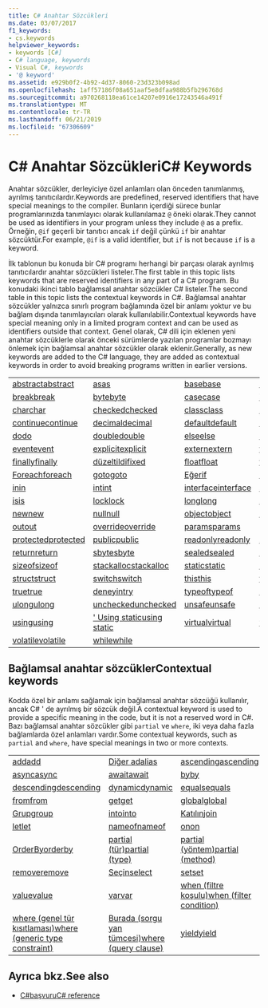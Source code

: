 ```yaml
---
title: C# Anahtar Sözcükleri
ms.date: 03/07/2017
f1_keywords:
- cs.keywords
helpviewer_keywords:
- keywords [C#]
- C# language, keywords
- Visual C#, keywords
- '@ keyword'
ms.assetid: e929b0f2-4b92-4d37-8060-23d323b098ad
ms.openlocfilehash: 1aff57186f08a651aaf5e8dfaa988b5fb296768d
ms.sourcegitcommit: a970268118ea61ce14207e0916e17243546a491f
ms.translationtype: MT
ms.contentlocale: tr-TR
ms.lasthandoff: 06/21/2019
ms.locfileid: "67306609"
---
```

# <a name="c-keywords"></a><span data-ttu-id="ed950-102">C# Anahtar Sözcükleri</span><span class="sxs-lookup"><span data-stu-id="ed950-102">C# Keywords</span></span>

<span data-ttu-id="ed950-103">Anahtar sözcükler, derleyiciye özel anlamları olan önceden tanımlanmış, ayrılmış tanıtıcılardır.</span><span class="sxs-lookup"><span data-stu-id="ed950-103">Keywords are predefined, reserved identifiers that have special meanings to the compiler.</span></span> <span data-ttu-id="ed950-104">Bunların içerdiği sürece bunlar programlarınızda tanımlayıcı olarak kullanılamaz `@` öneki olarak.</span><span class="sxs-lookup"><span data-stu-id="ed950-104">They cannot be used as identifiers in your program unless they include `@` as a prefix.</span></span> <span data-ttu-id="ed950-105">Örneğin, `@if` geçerli bir tanıtıcı ancak `if` değil çünkü `if` bir anahtar sözcüktür.</span><span class="sxs-lookup"><span data-stu-id="ed950-105">For example, `@if` is a valid identifier, but `if` is not because `if` is a keyword.</span></span>  
  
 <span data-ttu-id="ed950-106">İlk tablonun bu konuda bir C# programı herhangi bir parçası olarak ayrılmış tanıtıcılardır anahtar sözcükleri listeler.</span><span class="sxs-lookup"><span data-stu-id="ed950-106">The first table in this topic lists keywords that are reserved identifiers in any part of a C# program.</span></span> <span data-ttu-id="ed950-107">Bu konudaki ikinci tablo bağlamsal anahtar sözcükler C# listeler.</span><span class="sxs-lookup"><span data-stu-id="ed950-107">The second table in this topic lists the contextual keywords in C#.</span></span> <span data-ttu-id="ed950-108">Bağlamsal anahtar sözcükler yalnızca sınırlı program bağlamında özel bir anlamı yoktur ve bu bağlam dışında tanımlayıcıları olarak kullanılabilir.</span><span class="sxs-lookup"><span data-stu-id="ed950-108">Contextual keywords have special meaning only in a limited program context and can be used as identifiers outside that context.</span></span> <span data-ttu-id="ed950-109">Genel olarak, C# dili için eklenen yeni anahtar sözcüklerle olarak önceki sürümlerde yazılan programlar bozmayı önlemek için bağlamsal anahtar sözcükler olarak eklenir.</span><span class="sxs-lookup"><span data-stu-id="ed950-109">Generally, as new keywords are added to the C# language, they are added as contextual keywords in order to avoid breaking programs written in earlier versions.</span></span>  
  
|||||  
|---|---|---|---|  
|[<span data-ttu-id="ed950-110">abstract</span><span class="sxs-lookup"><span data-stu-id="ed950-110">abstract</span></span>](abstract.md)|[<span data-ttu-id="ed950-111">as</span><span class="sxs-lookup"><span data-stu-id="ed950-111">as</span></span>](../operators/type-testing-and-conversion-operators.md#as-operator)|[<span data-ttu-id="ed950-112">base</span><span class="sxs-lookup"><span data-stu-id="ed950-112">base</span></span>](base.md)|[<span data-ttu-id="ed950-113">bool</span><span class="sxs-lookup"><span data-stu-id="ed950-113">bool</span></span>](bool.md)|  
|[<span data-ttu-id="ed950-114">break</span><span class="sxs-lookup"><span data-stu-id="ed950-114">break</span></span>](break.md)|[<span data-ttu-id="ed950-115">byte</span><span class="sxs-lookup"><span data-stu-id="ed950-115">byte</span></span>](byte.md)|[<span data-ttu-id="ed950-116">case</span><span class="sxs-lookup"><span data-stu-id="ed950-116">case</span></span>](switch.md)|[<span data-ttu-id="ed950-117">Yakalama</span><span class="sxs-lookup"><span data-stu-id="ed950-117">catch</span></span>](try-catch.md)|  
|[<span data-ttu-id="ed950-118">char</span><span class="sxs-lookup"><span data-stu-id="ed950-118">char</span></span>](char.md)|[<span data-ttu-id="ed950-119">checked</span><span class="sxs-lookup"><span data-stu-id="ed950-119">checked</span></span>](checked.md)|[<span data-ttu-id="ed950-120">class</span><span class="sxs-lookup"><span data-stu-id="ed950-120">class</span></span>](class.md)|[<span data-ttu-id="ed950-121">const</span><span class="sxs-lookup"><span data-stu-id="ed950-121">const</span></span>](const.md)|  
|[<span data-ttu-id="ed950-122">continue</span><span class="sxs-lookup"><span data-stu-id="ed950-122">continue</span></span>](continue.md)|[<span data-ttu-id="ed950-123">decimal</span><span class="sxs-lookup"><span data-stu-id="ed950-123">decimal</span></span>](decimal.md)|[<span data-ttu-id="ed950-124">default</span><span class="sxs-lookup"><span data-stu-id="ed950-124">default</span></span>](default.md)|[<span data-ttu-id="ed950-125">delegate</span><span class="sxs-lookup"><span data-stu-id="ed950-125">delegate</span></span>](delegate.md)|  
|[<span data-ttu-id="ed950-126">do</span><span class="sxs-lookup"><span data-stu-id="ed950-126">do</span></span>](do.md)|[<span data-ttu-id="ed950-127">double</span><span class="sxs-lookup"><span data-stu-id="ed950-127">double</span></span>](double.md)|[<span data-ttu-id="ed950-128">else</span><span class="sxs-lookup"><span data-stu-id="ed950-128">else</span></span>](if-else.md)|[<span data-ttu-id="ed950-129">enum</span><span class="sxs-lookup"><span data-stu-id="ed950-129">enum</span></span>](enum.md)|  
|[<span data-ttu-id="ed950-130">event</span><span class="sxs-lookup"><span data-stu-id="ed950-130">event</span></span>](event.md)|[<span data-ttu-id="ed950-131">explicit</span><span class="sxs-lookup"><span data-stu-id="ed950-131">explicit</span></span>](explicit.md)|[<span data-ttu-id="ed950-132">extern</span><span class="sxs-lookup"><span data-stu-id="ed950-132">extern</span></span>](extern.md)|[<span data-ttu-id="ed950-133">false</span><span class="sxs-lookup"><span data-stu-id="ed950-133">false</span></span>](false-literal.md)|  
|[<span data-ttu-id="ed950-134">finally</span><span class="sxs-lookup"><span data-stu-id="ed950-134">finally</span></span>](try-finally.md)|[<span data-ttu-id="ed950-135">düzeltildi</span><span class="sxs-lookup"><span data-stu-id="ed950-135">fixed</span></span>](fixed-statement.md)|[<span data-ttu-id="ed950-136">float</span><span class="sxs-lookup"><span data-stu-id="ed950-136">float</span></span>](float.md)|[<span data-ttu-id="ed950-137">for</span><span class="sxs-lookup"><span data-stu-id="ed950-137">for</span></span>](for.md)|  
|[<span data-ttu-id="ed950-138">Foreach</span><span class="sxs-lookup"><span data-stu-id="ed950-138">foreach</span></span>](foreach-in.md)|[<span data-ttu-id="ed950-139">goto</span><span class="sxs-lookup"><span data-stu-id="ed950-139">goto</span></span>](goto.md)|[<span data-ttu-id="ed950-140">Eğer</span><span class="sxs-lookup"><span data-stu-id="ed950-140">if</span></span>](if-else.md)|[<span data-ttu-id="ed950-141">implicit</span><span class="sxs-lookup"><span data-stu-id="ed950-141">implicit</span></span>](implicit.md)|  
|[<span data-ttu-id="ed950-142">in</span><span class="sxs-lookup"><span data-stu-id="ed950-142">in</span></span>](in.md)|[<span data-ttu-id="ed950-143">int</span><span class="sxs-lookup"><span data-stu-id="ed950-143">int</span></span>](int.md)|[<span data-ttu-id="ed950-144">interface</span><span class="sxs-lookup"><span data-stu-id="ed950-144">interface</span></span>](interface.md)|[<span data-ttu-id="ed950-145">internal</span><span class="sxs-lookup"><span data-stu-id="ed950-145">internal</span></span>](internal.md)|
|[<span data-ttu-id="ed950-146">is</span><span class="sxs-lookup"><span data-stu-id="ed950-146">is</span></span>](is.md)|[<span data-ttu-id="ed950-147">lock</span><span class="sxs-lookup"><span data-stu-id="ed950-147">lock</span></span>](lock-statement.md)|[<span data-ttu-id="ed950-148">long</span><span class="sxs-lookup"><span data-stu-id="ed950-148">long</span></span>](long.md)|[<span data-ttu-id="ed950-149">namespace</span><span class="sxs-lookup"><span data-stu-id="ed950-149">namespace</span></span>](namespace.md)|
|[<span data-ttu-id="ed950-150">new</span><span class="sxs-lookup"><span data-stu-id="ed950-150">new</span></span>](new.md)|[<span data-ttu-id="ed950-151">null</span><span class="sxs-lookup"><span data-stu-id="ed950-151">null</span></span>](null.md)|[<span data-ttu-id="ed950-152">object</span><span class="sxs-lookup"><span data-stu-id="ed950-152">object</span></span>](object.md)|[<span data-ttu-id="ed950-153">operator</span><span class="sxs-lookup"><span data-stu-id="ed950-153">operator</span></span>](operator.md)|
|[<span data-ttu-id="ed950-154">out</span><span class="sxs-lookup"><span data-stu-id="ed950-154">out</span></span>](out.md)|[<span data-ttu-id="ed950-155">override</span><span class="sxs-lookup"><span data-stu-id="ed950-155">override</span></span>](override.md)|[<span data-ttu-id="ed950-156">params</span><span class="sxs-lookup"><span data-stu-id="ed950-156">params</span></span>](params.md)|[<span data-ttu-id="ed950-157">private</span><span class="sxs-lookup"><span data-stu-id="ed950-157">private</span></span>](private.md)|
|[<span data-ttu-id="ed950-158">protected</span><span class="sxs-lookup"><span data-stu-id="ed950-158">protected</span></span>](protected.md)|[<span data-ttu-id="ed950-159">public</span><span class="sxs-lookup"><span data-stu-id="ed950-159">public</span></span>](public.md)|[<span data-ttu-id="ed950-160">readonly</span><span class="sxs-lookup"><span data-stu-id="ed950-160">readonly</span></span>](readonly.md)|[<span data-ttu-id="ed950-161">ref</span><span class="sxs-lookup"><span data-stu-id="ed950-161">ref</span></span>](ref.md)|
|[<span data-ttu-id="ed950-162">return</span><span class="sxs-lookup"><span data-stu-id="ed950-162">return</span></span>](return.md)|[<span data-ttu-id="ed950-163">sbyte</span><span class="sxs-lookup"><span data-stu-id="ed950-163">sbyte</span></span>](sbyte.md)|[<span data-ttu-id="ed950-164">sealed</span><span class="sxs-lookup"><span data-stu-id="ed950-164">sealed</span></span>](sealed.md)|[<span data-ttu-id="ed950-165">short</span><span class="sxs-lookup"><span data-stu-id="ed950-165">short</span></span>](short.md)||
[<span data-ttu-id="ed950-166">sizeof</span><span class="sxs-lookup"><span data-stu-id="ed950-166">sizeof</span></span>](sizeof.md)|[<span data-ttu-id="ed950-167">stackalloc</span><span class="sxs-lookup"><span data-stu-id="ed950-167">stackalloc</span></span>](../operators/stackalloc.md)|[<span data-ttu-id="ed950-168">static</span><span class="sxs-lookup"><span data-stu-id="ed950-168">static</span></span>](static.md)|[<span data-ttu-id="ed950-169">string</span><span class="sxs-lookup"><span data-stu-id="ed950-169">string</span></span>](string.md)|
|[<span data-ttu-id="ed950-170">struct</span><span class="sxs-lookup"><span data-stu-id="ed950-170">struct</span></span>](struct.md)|[<span data-ttu-id="ed950-171">switch</span><span class="sxs-lookup"><span data-stu-id="ed950-171">switch</span></span>](switch.md)|[<span data-ttu-id="ed950-172">this</span><span class="sxs-lookup"><span data-stu-id="ed950-172">this</span></span>](this.md)|[<span data-ttu-id="ed950-173">throw</span><span class="sxs-lookup"><span data-stu-id="ed950-173">throw</span></span>](throw.md)|
|[<span data-ttu-id="ed950-174">true</span><span class="sxs-lookup"><span data-stu-id="ed950-174">true</span></span>](true-literal.md)|[<span data-ttu-id="ed950-175">deneyin</span><span class="sxs-lookup"><span data-stu-id="ed950-175">try</span></span>](try-catch.md)|[<span data-ttu-id="ed950-176">typeof</span><span class="sxs-lookup"><span data-stu-id="ed950-176">typeof</span></span>](../operators/type-testing-and-conversion-operators.md#typeof-operator)|[<span data-ttu-id="ed950-177">uint</span><span class="sxs-lookup"><span data-stu-id="ed950-177">uint</span></span>](uint.md)|
|[<span data-ttu-id="ed950-178">ulong</span><span class="sxs-lookup"><span data-stu-id="ed950-178">ulong</span></span>](ulong.md)|[<span data-ttu-id="ed950-179">unchecked</span><span class="sxs-lookup"><span data-stu-id="ed950-179">unchecked</span></span>](unchecked.md)|[<span data-ttu-id="ed950-180">unsafe</span><span class="sxs-lookup"><span data-stu-id="ed950-180">unsafe</span></span>](unsafe.md)|[<span data-ttu-id="ed950-181">ushort</span><span class="sxs-lookup"><span data-stu-id="ed950-181">ushort</span></span>](ushort.md)|
|[<span data-ttu-id="ed950-182">using</span><span class="sxs-lookup"><span data-stu-id="ed950-182">using</span></span>](using.md)|[<span data-ttu-id="ed950-183">' Using static</span><span class="sxs-lookup"><span data-stu-id="ed950-183">using static</span></span>](using-static.md)|[<span data-ttu-id="ed950-184">virtual</span><span class="sxs-lookup"><span data-stu-id="ed950-184">virtual</span></span>](virtual.md)|[<span data-ttu-id="ed950-185">void</span><span class="sxs-lookup"><span data-stu-id="ed950-185">void</span></span>](void.md)|
|[<span data-ttu-id="ed950-186">volatile</span><span class="sxs-lookup"><span data-stu-id="ed950-186">volatile</span></span>](volatile.md)|[<span data-ttu-id="ed950-187">while</span><span class="sxs-lookup"><span data-stu-id="ed950-187">while</span></span>](while.md)|

## <a name="contextual-keywords"></a><span data-ttu-id="ed950-188">Bağlamsal anahtar sözcükler</span><span class="sxs-lookup"><span data-stu-id="ed950-188">Contextual keywords</span></span>

 <span data-ttu-id="ed950-189">Kodda özel bir anlamı sağlamak için bağlamsal anahtar sözcüğü kullanılır, ancak C# ' de ayrılmış bir sözcük değil.</span><span class="sxs-lookup"><span data-stu-id="ed950-189">A contextual keyword is used to provide a specific meaning in the code, but it is not a reserved word in C#.</span></span> <span data-ttu-id="ed950-190">Bazı bağlamsal anahtar sözcükler gibi `partial` ve `where`, iki veya daha fazla bağlamlarda özel anlamları vardır.</span><span class="sxs-lookup"><span data-stu-id="ed950-190">Some contextual keywords, such as `partial` and `where`, have special meanings in two or more contexts.</span></span>  
  
||||  
|---|---|---|  
|[<span data-ttu-id="ed950-191">add</span><span class="sxs-lookup"><span data-stu-id="ed950-191">add</span></span>](add.md)|[<span data-ttu-id="ed950-192">Diğer ad</span><span class="sxs-lookup"><span data-stu-id="ed950-192">alias</span></span>](extern-alias.md)|[<span data-ttu-id="ed950-193">ascending</span><span class="sxs-lookup"><span data-stu-id="ed950-193">ascending</span></span>](ascending.md)|
|[<span data-ttu-id="ed950-194">async</span><span class="sxs-lookup"><span data-stu-id="ed950-194">async</span></span>](async.md)|[<span data-ttu-id="ed950-195">await</span><span class="sxs-lookup"><span data-stu-id="ed950-195">await</span></span>](await.md)|[<span data-ttu-id="ed950-196">by</span><span class="sxs-lookup"><span data-stu-id="ed950-196">by</span></span>](by.md)|
|[<span data-ttu-id="ed950-197">descending</span><span class="sxs-lookup"><span data-stu-id="ed950-197">descending</span></span>](descending.md)|[<span data-ttu-id="ed950-198">dynamic</span><span class="sxs-lookup"><span data-stu-id="ed950-198">dynamic</span></span>](dynamic.md)|[<span data-ttu-id="ed950-199">equals</span><span class="sxs-lookup"><span data-stu-id="ed950-199">equals</span></span>](equals.md)|
|[<span data-ttu-id="ed950-200">from</span><span class="sxs-lookup"><span data-stu-id="ed950-200">from</span></span>](from-clause.md)|[<span data-ttu-id="ed950-201">get</span><span class="sxs-lookup"><span data-stu-id="ed950-201">get</span></span>](get.md)|[<span data-ttu-id="ed950-202">global</span><span class="sxs-lookup"><span data-stu-id="ed950-202">global</span></span>](global.md)|
|[<span data-ttu-id="ed950-203">Grup</span><span class="sxs-lookup"><span data-stu-id="ed950-203">group</span></span>](group-clause.md)|[<span data-ttu-id="ed950-204">into</span><span class="sxs-lookup"><span data-stu-id="ed950-204">into</span></span>](into.md)|[<span data-ttu-id="ed950-205">Katılın</span><span class="sxs-lookup"><span data-stu-id="ed950-205">join</span></span>](join-clause.md)|
|[<span data-ttu-id="ed950-206">let</span><span class="sxs-lookup"><span data-stu-id="ed950-206">let</span></span>](let-clause.md)|[<span data-ttu-id="ed950-207">nameof</span><span class="sxs-lookup"><span data-stu-id="ed950-207">nameof</span></span>](nameof.md)|[<span data-ttu-id="ed950-208">on</span><span class="sxs-lookup"><span data-stu-id="ed950-208">on</span></span>](on.md)|
|[<span data-ttu-id="ed950-209">OrderBy</span><span class="sxs-lookup"><span data-stu-id="ed950-209">orderby</span></span>](orderby-clause.md)|[<span data-ttu-id="ed950-210">partial (tür)</span><span class="sxs-lookup"><span data-stu-id="ed950-210">partial (type)</span></span>](partial-type.md)|[<span data-ttu-id="ed950-211">partial (yöntem)</span><span class="sxs-lookup"><span data-stu-id="ed950-211">partial (method)</span></span>](partial-method.md)|
|[<span data-ttu-id="ed950-212">remove</span><span class="sxs-lookup"><span data-stu-id="ed950-212">remove</span></span>](remove.md)|[<span data-ttu-id="ed950-213">Seçin</span><span class="sxs-lookup"><span data-stu-id="ed950-213">select</span></span>](select-clause.md)|[<span data-ttu-id="ed950-214">set</span><span class="sxs-lookup"><span data-stu-id="ed950-214">set</span></span>](set.md)|
|[<span data-ttu-id="ed950-215">value</span><span class="sxs-lookup"><span data-stu-id="ed950-215">value</span></span>](value.md)|[<span data-ttu-id="ed950-216">var</span><span class="sxs-lookup"><span data-stu-id="ed950-216">var</span></span>](var.md)|[<span data-ttu-id="ed950-217">when (filtre koşulu)</span><span class="sxs-lookup"><span data-stu-id="ed950-217">when (filter condition)</span></span>](when.md)|
|[<span data-ttu-id="ed950-218">where (genel tür kısıtlaması)</span><span class="sxs-lookup"><span data-stu-id="ed950-218">where (generic type constraint)</span></span>](where-generic-type-constraint.md)|[<span data-ttu-id="ed950-219">Burada (sorgu yan tümcesi)</span><span class="sxs-lookup"><span data-stu-id="ed950-219">where (query clause)</span></span>](where-clause.md)|[<span data-ttu-id="ed950-220">yield</span><span class="sxs-lookup"><span data-stu-id="ed950-220">yield</span></span>](yield.md)|
  
## <a name="see-also"></a><span data-ttu-id="ed950-221">Ayrıca bkz.</span><span class="sxs-lookup"><span data-stu-id="ed950-221">See also</span></span>

- [<span data-ttu-id="ed950-222">C#başvuru</span><span class="sxs-lookup"><span data-stu-id="ed950-222">C# reference</span></span>](../index.md)
